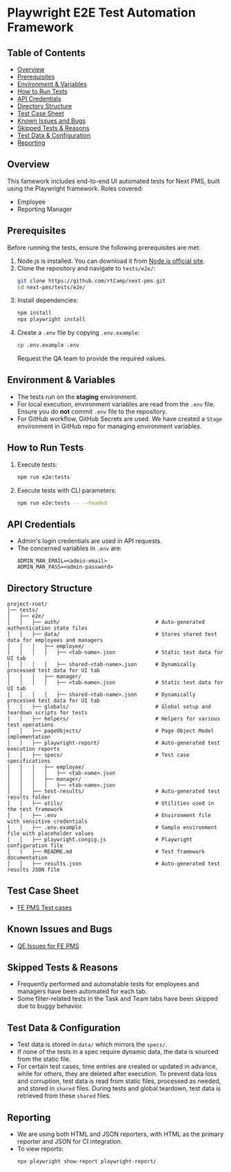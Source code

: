 # Playwright E2E Test Automation Framework

## Table of Contents

- [Overview](#overview)
- [Prerequisites](#prerequisites)
- [Environment & Variables](#environment--variables)
- [How to Run Tests](#how-to-run-tests)
- [API Credentials](#api-credentials)
- [Directory Structure](#directory-structure)
- [Test Case Sheet](#test-case-sheet)
- [Known Issues and Bugs](#known-issues-and-bugs)
- [Skipped Tests & Reasons](#skipped-tests--reasons)
- [Test Data & Configuration](#test-data--configuration)
- [Reporting](#reporting)

## Overview

This famework includes end-to-end UI automated tests for Next PMS, built using the Playwright framework. Roles covered:

- Employee
- Reporting Manager

## Prerequisites

Before running the tests, ensure the following prerequisites are met:

1. Node.js is installed. You can download it from [Node.js official site](https://nodejs.org/).
2. Clone the repository and navigate to `tests/e2e/`:
   ```bash
   git clone https://github.com/rtCamp/next-pms.git
   cd next-pms/tests/e2e/
   ```
3. Install dependencies:
   ```bash
   npm install
   npx playwright install
   ```
4. Create a `.env` file by copying `.env.example`:
   ```bash
   cp .env.example .env
   ```
   Request the QA team to provide the required values.

## Environment & Variables

- The tests run on the **staging** environment.
- For local execution, environment variables are read from the `.env` file. Ensure you do **not** commit `.env` file to the repository.
- For GitHub workflow, GitHub Secrets are used. We have created a `Stage` environment in GitHub repo for managing environment variables.

## How to Run Tests

1. Execute tests:
   ```bash
   npm run e2e:tests
   ```
2. Execute tests with CLI parameters:
   ```bash
   npm run e2e:tests -- --headed
   ```

## API Credentials

- Admin's login credentials are used in API requests.
- The concerned variables in `.env` are:
  ```env
  ADMIN_MAN_EMAIL=<admin-email>
  ADMIN_MAN_PASS=<admin-password>
  ```

## Directory Structure

```
project-root/
│── tests/
│   ├── e2e/
│   │   ├── auth/                               # Auto-generated authentication state files
│   │   ├── data/                               # Stores shared test data for employees and managers
│   │   │   ├── employee/
│   │   │   │   ├── <tab-name>.json             # Static test data for UI tab
│   │   │   │   ├── shared-<tab-name>.json      # Dynamically processed test data for UI tab
│   │   │   ├── manager/
│   │   │   │   ├── <tab-name>.json             # Static test data for UI tab
│   │   │   │   ├── shared-<tab-name>.json      # Dynamically processed test data for UI tab
│   │   ├── globals/                            # Global setup and teardown scripts for tests
│   │   ├── helpers/                            # Helpers for various test operations
│   │   ├── pageObjects/                        # Page Object Model implementation
│   │   ├── playwright-report/                  # Auto-generated test execution reports
│   │   ├── specs/                              # Test case specifications
│   │   │   ├── employee/
│   │   │   │   ├── <tab-name>.json
│   │   │   ├── manager/
│   │   │   │   ├── <tab-name>.json
│   │   ├── test-results/                       # Auto-generated test results folder
│   │   ├── utils/                              # Utilities used in the test framework
│   │   ├── .env                                # Environment file with sensitive credentials
│   │   ├── .env.example                        # Sample environment file with placeholder values
│   │   ├── playwright.congig.js                # Playwright configuration file
│   │   ├── README.md                           # Test framework documentation
│   │   ├── results.json                        # Auto-generated test results JSON file
```

## Test Case Sheet

- [FE PMS Test cases](https://docs.google.com/spreadsheets/d/1ezVa3BnqkgUlJEeOmc_cYCoT3b3JhQ8nGvAOk-W7Q6g/edit?pli=1&gid=1778975438#gid=1778975438)

## Known Issues and Bugs

- [QE Issues for FE PMS](https://docs.google.com/spreadsheets/d/1ezVa3BnqkgUlJEeOmc_cYCoT3b3JhQ8nGvAOk-W7Q6g/edit?pli=1&gid=1682583986#gid=1682583986)

## Skipped Tests & Reasons

- Frequently performed and automatable tests for employees and managers have been automated for each tab.
- Some filter-related tests in the Task and Team tabs have been skipped due to buggy behavior.

## Test Data & Configuration

- Test data is stored in `data/` which mirrors the `specs/`.
- If none of the tests in a spec require dynamic data, the data is sourced from the static file.
- For certain test cases, time entries are created or updated in advance, while for others, they are deleted after execution. To prevent data loss and corruption, test data is read from static files, processed as needed, and stored in `shared` files. During tests and global teardown, test data is retrieved from these `shared` files.

## Reporting

- We are using both HTML and JSON reporters, with HTML as the primary reporter and JSON for CI integration.
- To view reports:
  ```bash
  npx playwright show-report playwright-report/
  ```
